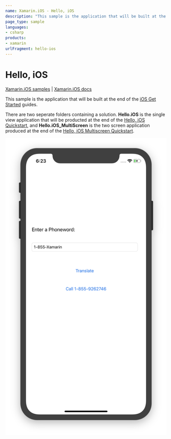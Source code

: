 ```yaml
---
name: Xamarin.iOS - Hello, iOS
description: "This sample is the application that will be built at the end of the Get Started guides #getstarted"
page_type: sample
languages:
- csharp
products:
- xamarin
urlFragment: hello-ios
---
```

# Hello, iOS

[Xamarin.iOS samples](https://docs.microsoft.com/samples/browse/?products=xamarin&term=Xamarin.iOS) | [Xamarin.iOS docs](https://docs.microsoft.com/xamarin/ios/)

This sample is the application that will be built at the end of the [iOS Get Started](https://docs.microsoft.com/xamarin/ios/get-started/hello-ios/) guides.

There are two seperate folders containing a solution. **Hello.iOS** is the single view application that will be producted at the end of the [Hello, iOS Quickstart](https://docs.microsoft.com/xamarin/ios/get-started/hello-ios/hello-ios-quickstart), and **Hello.iOS_MultiScreen** is the two screen application produced at the end of the [Hello, iOS Multiscreen Quickstart](https://docs.microsoft.com/xamarin/ios/get-started/hello-ios-multiscreen/).

![Phoneword running on iPhone simulator](Screenshots/image1.png)